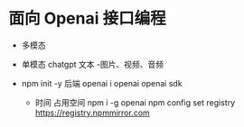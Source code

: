 # 面向 Openai 接口编程

- 多模态
 - 单模态
   chatgpt 文本
 -图片、视频、音频

- npm init -y 后端
  openai i openai     openai sdk
  - 时间 占用空间
    npm i -g openai 
    npm config set registry https://registry.npmmirror.com
